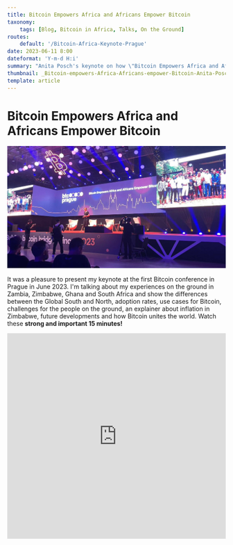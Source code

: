 ```yaml
---
title: Bitcoin Empowers Africa and Africans Empower Bitcoin
taxonomy:
    tags: [Blog, Bitcoin in Africa, Talks, On the Ground]
routes:
    default: '/Bitcoin-Africa-Keynote-Prague'
date: 2023-06-11 8:00
dateformat: 'Y-m-d H:i'
summary: "Anita Posch's keynote on how \"Bitcoin Empowers Africa and Africans Empower Bitcoin\" presenting current adoption, use cases, challenges, future developments and how Bitcoin unites the world."
thumbnail: _Bitcoin-empowers-Africa-Africans-empower-Bitcoin-Anita-Posch.jpeg
template: article
---
```


# Bitcoin Empowers Africa and Africans Empower Bitcoin

![](_Bitcoin-empowers-Africa-Africans-empower-Bitcoin-Anita-Posch.jpeg)

It was a pleasure to present my keynote at the first Bitcoin conference in Prague in June 2023. I'm talking about my experiences on the ground in Zambia, Zimbabwe, Ghana and South Africa and show the differences between the Global South and North, adoption rates, use cases for Bitcoin, challenges for the people on the ground, an explainer about inflation in Zimbabwe, future developments and how Bitcoin unites the world. Watch these **strong and important 15 minutes!**

<iframe width="100%" height="473" src="https://www.youtube.com/embed/LY1UG1KSKew?si=KkWwBbdLUU9oQvCM" title="YouTube video player" frameborder="0" allow="accelerometer; autoplay; clipboard-write; encrypted-media; gyroscope; picture-in-picture; web-share" allowfullscreen></iframe>





